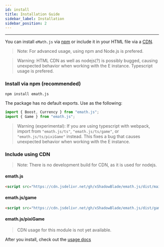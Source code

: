 ```yaml
---
id: install
title: Installation Guide
sidebar_label: Installation
sidebar_position: 2
---
```


---

You can install ``eMath.js`` via [npm](#install-via-npm-recommended) or include it in your HTML file via a [CDN](#include-using-cdn).

> Note: For advanced usage, using npm and Node.js is prefered.

> Warning: HTML CDN as well as nodejs(?) is possibly bugged, causing unexpected behavior when working with the E instance. Typescript usage is prefered.

### Install via npm (recommended)

```bash
npm install emath.js
```

The package has no default exports. Use as the following:

```js
import { Boost, Currency } from "emath.js";
import { Game } from "emath.js";
```

> Warning (experimental): If you are using typescript with webpack, import from ``"emath.js/ts"``, ``"emath.js/ts/game"``, or ``"emath.js/ts/pixiGame"`` instead. This fixes a bug that causes unexpected behavior when working with the E instance.

### Include using CDN

> Note: There is no development build for CDN, as it is used for nodejs.

#### emath.js

```html
<script src="https://cdn.jsdelivr.net/gh/xShadowBlade/emath.js/dist/main/eMath.min.js"></script>
```

#### emath.js/game

```html
<script src="https://cdn.jsdelivr.net/gh/xShadowBlade/emath.js/dist/game/eMath.game.min.js"></script>
```

#### emath.js/pixiGame

> CDN usage for this module is not yet available.

After you install, check out the [usage docs](./usage)

